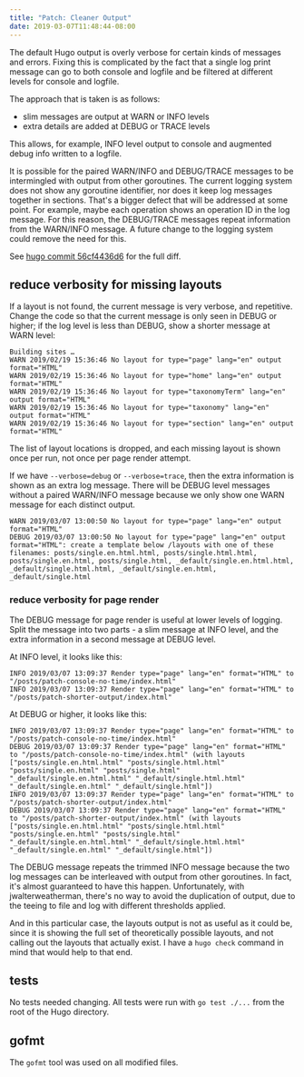 ```yaml
---
title: "Patch: Cleaner Output"
date: 2019-03-07T11:48:44-08:00
---
```


The default Hugo output is overly verbose for certain kinds of messages and errors.
Fixing this is complicated by the fact that a single log print message can go
to both console and logfile and be filtered at different levels for console and logfile.

The approach that is taken is as follows:

- slim messages are output at WARN or INFO levels
- extra details are added at DEBUG or TRACE levels

This allows, for example, INFO level output to console and augmented debug info
written to a logfile.

It is possible for the paired WARN/INFO and DEBUG/TRACE messages to be intermingled
with output from other goroutines. The current logging system does not show any goroutine
identifier, nor does it keep log messages together in sections. That's a bigger defect
that will be addressed at some point. For example, maybe each operation shows an operation
ID in the log message. For this reason, the DEBUG/TRACE messages repeat information from
the WARN/INFO message. A future change to the logging system could remove the need for this.

See [hugo commit 56cf4436d6][] for the full diff.

[hugo commit 56cf4436d6]: https://github.com/neurocline/hugo/commit/56cf4436d6749a199000c478c9f724f1873765bd

## reduce verbosity for missing layouts

If a layout is not found, the current message is very verbose, and repetitive. Change the code
so that the current message is only seen in DEBUG or higher; if the log level is less than
DEBUG, show a shorter message at WARN level:

```
Building sites …
WARN 2019/02/19 15:36:46 No layout for type="page" lang="en" output format="HTML"
WARN 2019/02/19 15:36:46 No layout for type="home" lang="en" output format="HTML"
WARN 2019/02/19 15:36:46 No layout for type="taxonomyTerm" lang="en" output format="HTML"
WARN 2019/02/19 15:36:46 No layout for type="taxonomy" lang="en" output format="HTML"
WARN 2019/02/19 15:36:46 No layout for type="section" lang="en" output format="HTML"
```

The list of layout locations is dropped, and each missing layout is shown once per run, not once
per page render attempt.

If we have `--verbose=debug` or `--verbose=trace`, then the extra information is shown
as an extra log message. There will be DEBUG level messages without a paired WARN/INFO message
because we only show one WARN message for each distinct output.

```
WARN 2019/03/07 13:00:50 No layout for type="page" lang="en" output format="HTML"
DEBUG 2019/03/07 13:00:50 No layout for type="page" lang="en" output format="HTML": create a template below /layouts with one of these filenames: posts/single.en.html.html, posts/single.html.html, posts/single.en.html, posts/single.html, _default/single.en.html.html, _default/single.html.html, _default/single.en.html, _default/single.html
```

### reduce verbosity for page render

The DEBUG message for page render is useful at lower levels of logging. Split the message
into two parts - a slim message at INFO level, and the extra information in a second
message at DEBUG level.

At INFO level, it looks like this:

```
INFO 2019/03/07 13:09:37 Render type="page" lang="en" format="HTML" to "/posts/patch-console-no-time/index.html"
INFO 2019/03/07 13:09:37 Render type="page" lang="en" format="HTML" to "/posts/patch-shorter-output/index.html"
```

At DEBUG or higher, it looks like this:

```
INFO 2019/03/07 13:09:37 Render type="page" lang="en" format="HTML" to "/posts/patch-console-no-time/index.html"
DEBUG 2019/03/07 13:09:37 Render type="page" lang="en" format="HTML" to "/posts/patch-console-no-time/index.html" (with layouts ["posts/single.en.html.html" "posts/single.html.html" "posts/single.en.html" "posts/single.html" "_default/single.en.html.html" "_default/single.html.html" "_default/single.en.html" "_default/single.html"])
INFO 2019/03/07 13:09:37 Render type="page" lang="en" format="HTML" to "/posts/patch-shorter-output/index.html"
DEBUG 2019/03/07 13:09:37 Render type="page" lang="en" format="HTML" to "/posts/patch-shorter-output/index.html" (with layouts ["posts/single.en.html.html" "posts/single.html.html" "posts/single.en.html" "posts/single.html" "_default/single.en.html.html" "_default/single.html.html" "_default/single.en.html" "_default/single.html"])
```

The DEBUG message repeats the trimmed INFO message because the two log messages can be interleaved
with output from other goroutines. In fact, it's almost guaranteed to have this happen. Unfortunately,
with jwalterweatherman, there's no way to avoid the duplication of output, due to the teeing to file
and log with different thresholds applied.

And in this particular case, the layouts output is not as useful as it could be, since it is showing
the full set of theoretically possible layouts, and not calling out the layouts that actually exist.
I have a `hugo check` command in mind that would help to that end.

## tests

No tests needed changing. All tests were run with `go test ./...` from the root of the Hugo directory.

## gofmt

The `gofmt` tool was used on all modified files.
